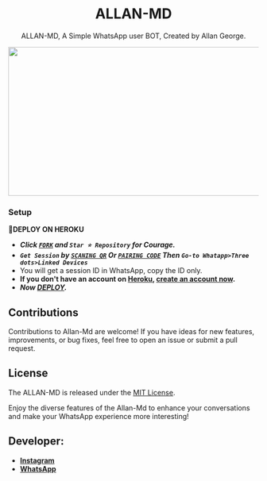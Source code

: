  <h1 align="center"> ALLAN-MD</h1>
<p align="center"> ALLAN-MD, A Simple WhatsApp user BOT, Created by Allan George.
</p>

 
<img src="https://telegra.ph/file/3f985014b51b3cf335bfe.jpg" width="700" height="300"/>



### Setup

**📌DEPLOY ON HEROKU**
   - ***Click [`FORK`](https://github.com/Allan13062/Flash-Md/fork) and `Star ⭐ Repository` for Courage.***
   - ***`Get Session` by [`SCANING QR`](https://flash-md-qr.onrender.com) Or [`PAIRING CODE`](https://flashmd-session-5fea4d73011f.herokuapp.com/pair) Then `Go-to Whatapp>Three dots>Linked Devices`***
   - You will get a session ID in WhatsApp, copy the ID only.
   - **If you don't have an account on [Heroku](https://signup.heroku.com/), [create an account now](https://signup.heroku.com/).**
   - ***Now [DEPLOY](https://dashboard.heroku.com/new?template=https://github.com/Allan13062/Flash-Md).***


## Contributions

Contributions to Allan-Md are welcome! If you have ideas for new features, improvements, or bug fixes, feel free to open an issue or submit a pull request.

## License

The ALLAN-MD is released under the [MIT License](https://opensource.org/licenses/MIT).

Enjoy the diverse features of the Allan-Md  to enhance your conversations and make your WhatsApp experience more interesting!

## Developer:

- [**Instagram**](https://instagram.com/france.king1)
- [**WhatsApp**](https://wa.me/254797450206)

